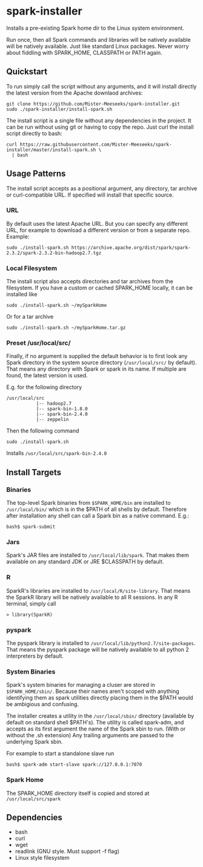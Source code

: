 # spark-installer
Installs a pre-existing Spark home dir to the Linux system environment.

Run once, then all Spark commands and libraries will be natively available will be
natively available. Just like standard Linux packages. Never worry about fiddling
with SPARK_HOME, CLASSPATH or PATH again.

## Quickstart

To run simply call the script without any arguments, and it will install directly the
latest version from the Apache downlaod archives:

    git clone https://github.com/Mister-Meeseeks/spark-installer.git
    sudo ./spark-installer/install-spark.sh
    
The install script is a single file without any dependencies in the project. It can be
run without using git or having to copy the repo. Just curl the install script directly
to bash:

    curl https://raw.githubusercontent.com/Mister-Meeseeks/spark-installer/master/install-spark.sh \
      | bash
      
## Usage Patterns

The install script accepts as a positional argument, any directory, tar archive or 
curl-compatible URL. If specified will install that specific source.

### URL

By default uses the latest Apache URL. But you can specify any different URL, for example
to download a different version or from a separate repo. Example:

    sudo ./install-spark.sh https://archive.apache.org/dist/spark/spark-2.3.2/spark-2.3.2-bin-hadoop2.7.tgz
 
### Local Filesystem
 
The install script also accepts directories and tar archives from the filesystem. If
you have a custom or cached SPARK_HOME locally, it can be installed like

    sudo ./install-spark.sh ~/mySparkHome

Or for a tar archive

    sudo ./install-spark.sh ~/mySparkHome.tar.gz
    
### Preset /usr/local/src/
    
Finally, if no argument is supplied the default behavior is to first look any Spark
directory in the system source directory (`/usr/local/src/` by default). That means
any directory with Spark or spark in its name. If multiple are found, the latest
version is used.

E.g. for the following directory

    /usr/local/src
               |-- hadoop2.7
               |-- spark-bin-1.8.0
               |-- spark-bin-2.4.0
               |-- zeppelin
               
Then the following command 

    sudo ./install-spark.sh
    
Installs `/usr/local/src/spark-bin-2.4.0`

## Install Targets

### Binaries

The top-level Spark binaries from `$SPARK_HOME/bin` are installed to `/usr/local/bin/`
which is in the $PATH of all shells by default. Therefore after installation any shell
can call a Spark bin as a native command. E.g.:

    bash$ spark-submit

### Jars

Spark's JAR files are installed to `/usr/local/lib/spark`. That makes them available on
any standard JDK or JRE $CLASSPATH by default.

### R

SparkR's libraries are installed to `/usr/local/R/site-library`. That means the SparkR
library will be natively available to all R sessions. In any R terminal, simply call

    > library(SparkR)
    
### pyspark

The pyspark library is installed to `/usr/local/lib/python2.7/site-packages`. That means
the pyspark package will be natively available to all python 2 interpreters by default.

### System Binaries

Spark's system binaries for managing a cluser are stored in `$SPARK_HOME/sbin/`. Because
their names aren't scoped with anything identifying them as spark utilities directly
placing them in the $PATH would be ambigious and confusing.

The installer creates a utility in the `/usr/local/sbin/` directory (available by default
on standard shell $PATH's). The utility is called spark-adm, and accepts as its first
argument the name of the Spark sbin to run. (With or without the .sh extension) Any trailing 
arguments are passed to the underlying Spark sbin.

For example to start a standalone slave run

    bash$ spark-adm start-slave spark://127.0.0.1:7070

### Spark Home

The SPARK_HOME directory itself is copied and stored at `/usr/local/src/spark`

## Dependencies

* bash
* curl
* wget
* readlink (GNU style. Must support -f flag)
* Linux style filesystem

